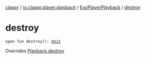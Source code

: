 [clappr](../../index.md) / [io.clappr.player.playback](../index.md) / [ExoPlayerPlayback](index.md) / [destroy](./destroy.md)

# destroy

`open fun destroy(): `[`Unit`](https://kotlinlang.org/api/latest/jvm/stdlib/kotlin/-unit/index.html)

Overrides [Playback.destroy](../../io.clappr.player.components/-playback/destroy.md)

